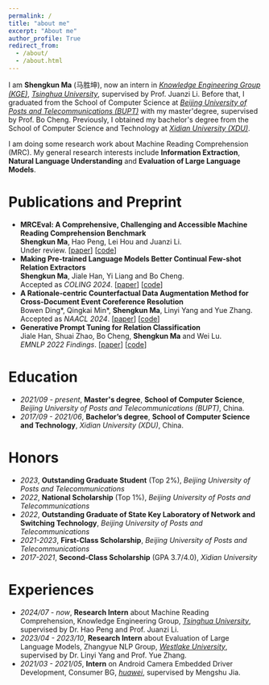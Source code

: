 ```yaml
---
permalink: /
title: "about me"
excerpt: "About me"
author_profile: True
redirect_from: 
  - /about/
  - /about.html
---
```


I am **Shengkun Ma** (马胜坤), now an intern in *[Knowledge Engineering Group (KGE)](https://keg.cs.tsinghua.edu.cn/)*, *[Tsinghua University](https://www.tsinghua.edu.cn/)*, supervised by Prof. Juanzi Li. Before that, I graduated from the School of Computer Science at *[Beijing University of Posts and Telecommunications (BUPT)](https://www.bupt.edu.cn/)* with my master'degree, supervised by Prof. Bo Cheng.
Previously, I obtained my bachelor's degree from the School of Computer Science and Technology at *[Xidian University (XDU)](https://www.xidian.edu.cn/)*.

I am doing some research work about Machine Reading Comprehension (MRC). My general research interests include **Information Extraction**, **Natural Language Understanding** and **Evaluation of Large Language Models**.


Publications and Preprint
======
- **MRCEval: A Comprehensive, Challenging and Accessible Machine Reading Comprehension Benchmark**
<br />**Shengkun Ma**, Hao Peng, Lei Hou and Juanzi Li.
<br />Under review. \[[paper](https://arxiv.org/pdf/2503.07144)\] \[[code](https://github.com/THU-KEG/MRCEval)\] 
- **Making Pre-trained Language Models Better Continual Few-shot Relation Extractors**
<br />**Shengkun Ma**, Jiale Han, Yi Liang and Bo Cheng.
<br />Accepted as *COLING 2024*.  \[[paper](https://arxiv.org/abs/2402.15713)\] \[[code](https://github.com/mashengkun/CPL)\]
- **A Rationale-centric Counterfactual Data Augmentation Method for Cross-Document Event Coreference Resolution**
<br />Bowen Ding\*, Qingkai Min\*, **Shengkun Ma**, Linyi Yang and Yue Zhang.
<br />Accepted as *NAACL 2024*. \[[paper](https://arxiv.org/abs/2404.01921)\] \[[code](https://github.com/Danield21/Rationale4CDECR)\]  
- **Generative Prompt Tuning for Relation Classification** 
<br />Jiale Han, Shuai Zhao, Bo Cheng, **Shengkun Ma** and Wei Lu.
<br />*EMNLP 2022 Findings*.   \[[paper](https://arxiv.org/abs/2210.12435)\]  \[[code](https://github.com/hanjiale/GenPT)\]  


Education
======
- *2021/09 - present*, **Master's degree**, **School of Computer Science**, *Beijing University of Posts and Telecommunications (BUPT)*, China.
- *2017/09 - 2021/06*, **Bachelor’s degree**, **School of Computer Science and Technology**, *Xidian University (XDU)*, China.

Honors
======
- *2023*, **Outstanding Graduate Student** (Top 2%), *Beijing University of Posts and Telecommunications*
- *2022*, **National Scholarship** (Top 1%), *Beijing University of Posts and Telecommunications*
- *2022*, **Outstanding Graduate of State Key Laboratory of Network and Switching Technology**, *Beijing University of Posts and Telecommunications*
- *2021-2023*, **First-Class Scholarship**, *Beijing University of Posts and Telecommunications*
- *2017-2021*, **Second-Class Scholarship** (GPA 3.7/4.0), *Xidian University*

Experiences
======
- *2024/07 - now*, **Research Intern** about Machine Reading Comprehension, Knowledge Engineering Group, *[Tsinghua University](https://en.westlake.edu.cn/)*, supervised by Dr. Hao Peng and Prof. Juanzi Li.
- *2023/04 - 2023/10*, **Research Intern** about Evaluation of Large Language Models, Zhangyue NLP Group, *[Westlake University](https://en.westlake.edu.cn/)*, supervised by Dr. Linyi Yang and Prof. Yue Zhang.
- *2021/03 - 2021/05*, **Intern** on Android Camera Embedded Driver Development, Consumer BG, *[huawei](http://www.huawei.com.cn/)*, supervised by Mengshu Jia.


<!-- <a href="https://info.flagcounter.com/0wyG"><img src="https://s11.flagcounter.com/count2/0wyG/bg_FFFFFF/txt_000000/border_CCCCCC/columns_2/maxflags_10/viewers_0/labels_0/pageviews_0/flags_0/percent_0/" alt="Flag Counter" border="0"></a>
 -->

<!-- 
<script type="text/javascript" id="clustrmaps" src="//clustrmaps.com/map_v2.js?d=bALa26JNgLmkaivAZEk7F5Qk4kVH83z0WAlhEsUq4yM&cl=ffffff&w=a"></script>
 -->